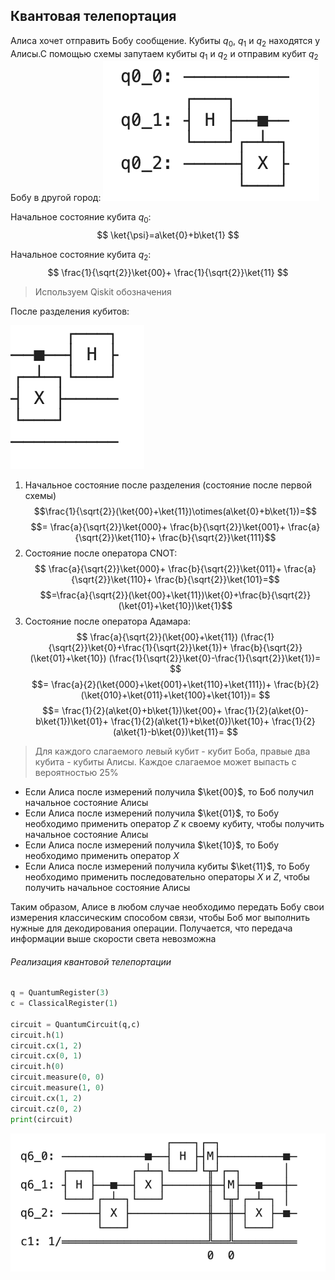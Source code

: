 ## Квантовая телепортация
Алиса хочет отправить Бобу сообщение. Кубиты $q_{0}$, $q_{1}$ и $q_{2}$  находятся у Алисы.С помощью схемы запутаем кубиты $q_{1}$ и $q_{2}$ и отправим кубит  $q_{2}$ Бобу в другой город:
![300](../_%20Assets/Pasted%20image%2020231224215727.png)

Начальное состояние кубита $q_{0}$:
$$
\ket{\psi}=a\ket{0}+b\ket{1} 
$$

Начальное состояние кубита $q_{2}$:
$$
\frac{1}{\sqrt{2}}\ket{00}+ \frac{1}{\sqrt{2}}\ket{11}
$$

> Используем Qiskit обозначения

После разделения кубитов:

![100](../_%20Assets/Pasted%20image%2020231224223803.png)

1. Начальное состояние после разделения (состояние после первой схемы)
$$\frac{1}{\sqrt{2}}(\ket{00}+\ket{11})\otimes(a\ket{0}+b\ket{1})=$$
$$=
\frac{a}{\sqrt{2}}\ket{000}+
\frac{b}{\sqrt{2}}\ket{001}+
\frac{a}{\sqrt{2}}\ket{110}+
\frac{b}{\sqrt{2}}\ket{111}$$
2. Состояние после оператора CNOT:
$$
\frac{a}{\sqrt{2}}\ket{000}+
\frac{b}{\sqrt{2}}\ket{011}+
\frac{a}{\sqrt{2}}\ket{110}+
\frac{b}{\sqrt{2}}\ket{101}=$$
$$=\frac{a}{\sqrt{2}}(\ket{00}+\ket{11})\ket{0}+\frac{b}{\sqrt{2}}(\ket{01}+\ket{10})\ket{1}$$
3. Состояние после оператора Адамара:
$$
\frac{a}{\sqrt{2}}(\ket{00}+\ket{11})
(\frac{1}{\sqrt{2}}\ket{0}+\frac{1}{\sqrt{2}}\ket{1})+
\frac{b}{\sqrt{2}}(\ket{01}+\ket{10})
(\frac{1}{\sqrt{2}}\ket{0}-\frac{1}{\sqrt{2}}\ket{1})=
$$
$$=
\frac{a}{2}(\ket{000}+\ket{001}+\ket{110}+\ket{111})+
\frac{b}{2}(\ket{010}+\ket{011}+\ket{100}+\ket{101})=
$$
$$=
\frac{1}{2}(a\ket{0}+b\ket{1})\ket{00}+
\frac{1}{2}(a\ket{0}-b\ket{1})\ket{01}+
\frac{1}{2}(a\ket{1}+b\ket{0})\ket{10}+
\frac{1}{2}(a\ket{1}-b\ket{0})\ket{11}=
$$

> Для каждого слагаемого левый кубит - кубит Боба, правые два кубита - кубиты Алисы. Каждое слагаемое может выпасть с вероятностью 25%
- Если Алиса после измерений получила $\ket{00}$, то Боб  получил начальное состояние Алисы
- Если Алиса после измерений получила $\ket{01}$, то Бобу необходимо применить оператор $Z$ к своему кубиту, чтобы получить начальное состояние Алисы
- Если Алиса после измерений получила $\ket{10}$, то Бобу необходимо применить оператор $X$
- Если Алиса после измерений получила кубиты $\ket{11}$, то Бобу необходимо применить последовательно операторы $X$ и $Z$, чтобы получить начальное состояние Алисы

Таким образом, Алисе в любом случае необходимо передать Бобу свои измерения классическим способом связи, чтобы Боб мог выполнить нужные для декодирования операции. Получается, что передача информации выше скорости света невозможна

###### Реализация квантовой телепортации

```python
q = QuantumRegister(3)
c = ClassicalRegister(1)

circuit = QuantumCircuit(q,c)
circuit.h(1)
circuit.cx(1, 2)
circuit.cx(0, 1)
circuit.h(0)
circuit.measure(0, 0)
circuit.measure(1, 0)
circuit.cx(1, 2)
circuit.cz(0, 2)
print(circuit)
```

![500](../_%20Assets/Pasted%20image%2020231224224231.png)
